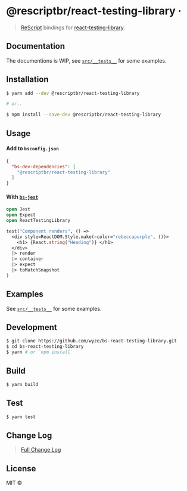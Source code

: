 # @rescriptbr/react-testing-library &middot; 

> [ReScript](https://rescript-lang.org) bindings for [react-testing-library](https://github.com/testing-library/react-testing-library).

## Documentation

The documentions is WIP, see [`src/__tests__`](src/__tests__) for some examples.

## Installation

```sh
$ yarn add --dev @rescriptbr/react-testing-library

# or..

$ npm install --save-dev @rescriptbr/react-testing-library
```

## Usage

#### Add to `bsconfig.json`

```json
{
  "bs-dev-dependencies": [
    "@rescriptbr/react-testing-library"
  ]
}
```

#### With [`bs-jest`](//github.com/glennsl/bs-jest)

```ocaml
open Jest
open Expect
open ReactTestingLibrary

test("Component renders", () =>
  <div style=ReactDOM.Style.make(~color="rebeccapurple", ())>
    <h1> {React.string("Heading")} </h1>
  </div>
  |> render
  |> container
  |> expect
  |> toMatchSnapshot
)
```

## Examples

See [`src/__tests__`](src/__tests__) for some examples.

## Development

```sh
$ git clone https://github.com/wyze/bs-react-testing-library.git
$ cd bs-react-testing-library
$ yarn # or `npm install`
```

## Build

```sh
$ yarn build
```

## Test

```sh
$ yarn test
```

## Change Log

> [Full Change Log](changelog.md)

## License

MIT ©

